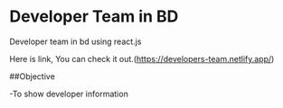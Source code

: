 # Developer Team in BD

Developer team in bd using react.js

Here is link, You can check it out.(https://developers-team.netlify.app/)

##Objective

-To show developer information
